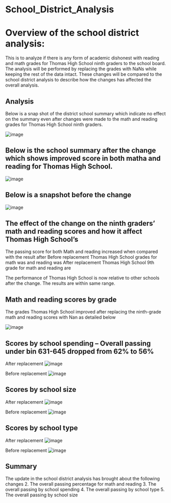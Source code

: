 # School_District_Analysis
# Overview of the school district analysis:
This is to analyze if there is any form of academic dishonest with reading and math grades for Thomas High School ninth graders to the school board. The analysis will be performed by replacing the grades with NaNs while keeping the rest of the data intact. These changes will be compared to the school district analysis to describe how the changes has affected the overall analysis.

## Analysis
Below is a snap shot of the district school summary which indicate no effect on the summary even after changes were made to the math and reading grades for Thomas High School ninth graders.

![image](https://user-images.githubusercontent.com/104603037/171042010-4cdc94b8-6ba6-4dab-9716-542e515ef0bb.png)

## Below is the school summary after the change which shows improved score  in both matha and reading for Thomas High School.
 
![image](https://user-images.githubusercontent.com/104603037/171041927-c3022d1d-f604-49a2-8562-9fddb644eabd.png)


## Below is a snapshot before the change

![image](https://user-images.githubusercontent.com/104603037/171042093-9d3c4a15-22ed-4d2d-8d38-f5bd42552180.png)

## The effect of the change on the ninth graders’ math and reading scores and how it affect Thomas High School’s
The passing score for both Math and reading increased when compared with the result after 
Before replacement Thomas High School grades for math was and reading was
After replacement Thomas High School 9th grade for math and reading are

The performance of Thomas High School is now relative to other schools after the change. The results are within same range.

## Math and reading scores by grade
The grades Thomas High School improved after replacing the ninth-grade math and reading scores with Nan as detailed below

![image](https://user-images.githubusercontent.com/104603037/171042201-64497916-9208-4518-a1b3-a5a78fd61350.png)

## Scores by school spending – Overall passing under bin 631-645 dropped from 62% to 56%

After replacement
 ![image](https://user-images.githubusercontent.com/104603037/171042276-c9520f96-4674-4eb1-b638-d83f61513eb6.png)

Before replacement
 ![image](https://user-images.githubusercontent.com/104603037/171042296-3c0ebe3b-6858-4aa1-b06b-816701dbebe5.png)

## Scores by school size
After replacement 
 ![image](https://user-images.githubusercontent.com/104603037/171042317-9c5b5524-307b-4788-8d21-fb5e716f8446.png)

Before replacement
 ![image](https://user-images.githubusercontent.com/104603037/171042332-fe433894-dd0b-4323-a6aa-f95ea0b95657.png)

## Scores by school type
After replacement 
 ![image](https://user-images.githubusercontent.com/104603037/171042364-96733aa8-df27-47e5-81ce-44d769a89582.png)

Before replacement
![image](https://user-images.githubusercontent.com/104603037/171042379-9202f153-23db-47ba-a4b3-78a1ca8cf8d8.png)

## Summary
The update in the school district analysis has brought about the following changes
2.	The overall passing percentage for math and reading
3.	The overall passing by school spending
4.	The overall passing by school type
5.	The overall passing by school size
